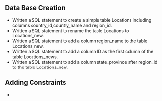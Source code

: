 ## Data Base Creation ##
* Written a SQL statement to create a simple table Locations including columns country_id,country_name and region_id. 
* Written a SQL statement to rename the table Locations to Locations_new. 
* Written a SQL statement to add a column region_name to the table Locations_new. 
* Written a SQL statement to add a column ID as the first column of the table Locations_news. 
* Written a SQL statement to add a column state_province after region_id to the table Locations_new. 

## Adding Constraints ##
*


